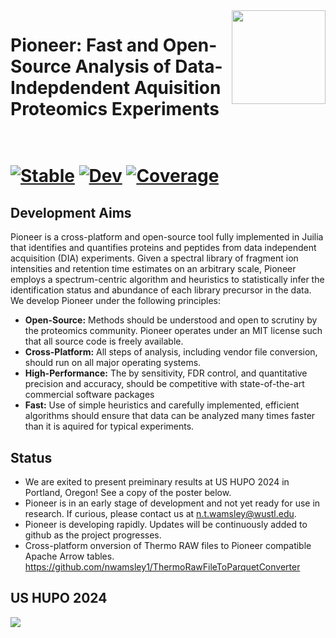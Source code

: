 
<img src="https://github.com/nwamsley1/Pioneer.jl/blob/main/figures/PIONEER_LOGO.jpg" align="right" width="150px"/>
<h1>Pioneer: Fast and Open-Source Analysis of Data-Indepdendent Aquisition Proteomics Experiments<br><br><h1>

  
[![Stable](https://img.shields.io/badge/docs-stable-blue.svg)](https://nwamsley1.github.io/Titus.jl/stable/)
[![Dev](https://img.shields.io/badge/docs-dev-blue.svg)](https://nwamsley1.github.io/Titus.jl/dev/)
[![Coverage](https://codecov.io/gh/nwamsley1/Titus.jl/branch/main/graph/badge.svg)](https://codecov.io/gh/nwamsley1/Titus.jl)
<!---
[![Build Status](https://github.com/nwamsley1/Titus.jl/actions/workflows/CI.yml/badge.svg?branch=main)](https://github.com/nwamsley1/Titus.jl/actions/workflows/CI.yml?query=branch%3Amain)
--->
##  Development Aims
  Pioneer is a cross-platform and open-source tool fully implemented 
in Juilia that identifies and quantifies proteins and peptides from data independent acquisition (DIA) experiments. Given a 
spectral library of fragment ion intensities and retention time estimates on an arbitrary scale, Pioneer employs a spectrum-centric 
algorithm and heuristics to statistically infer the identification status and abundance of each library precursor in the data. We develop Pioneer under the following principles:

- **Open-Source:** Methods should be understood and open to scrutiny by the proteomics community. Pioneer operates under an MIT license such that all source code is freely available. 
- **Cross-Platform:** All steps of analysis, including vendor file conversion, should run on all major operating systems.  
- **High-Performance:** The by sensitivity, FDR control, and quantitative precision and accuracy, should be competitive with state-of-the-art commercial software packages
- **Fast:** Use of simple heuristics and carefully implemented, efficient algorithms should ensure that data can be analyzed many times faster than it is aquired for typical experiments. 

## Status
- We are exited to present preiminary results at US HUPO 2024 in Portland, Oregon! See a copy of the poster below.
- Pioneer is in an early stage of development and not yet ready for use in research. If curious, please contact us at n.t.wamsley@wustl.edu.
- Pioneer is developing rapidly. Updates will be continuously added to github as the project progresses. 
- Cross-platform onversion of Thermo RAW files to Pioneer compatible Apache Arrow tables. https://github.com/nwamsley1/ThermoRawFileToParquetConverter

## US HUPO 2024
<img src="https://github.com/nwamsley1/Pioneer.jl/blob/main/figures/HUPO_POSTER_2024_FORFEDEX.jpg"/>

